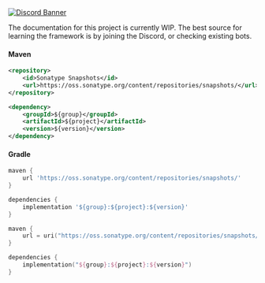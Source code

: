 <a href="https://discord.gg/REZVVjA">
    <img alt="Discord Banner" src="https://discordapp.com/api/guilds/453208597082406912/widget.png?style=banner2"/>
</a>

The documentation for this project is currently WIP. 
The best source for learning the framework is by joining the Discord, or checking existing bots.

#### Maven
```xml
<repository>
    <id>Sonatype Snapshots</id>
    <url>https://oss.sonatype.org/content/repositories/snapshots/</url>
</repository>

<dependency>
    <groupId>${group}</groupId>
    <artifactId>${project}</artifactId>
    <version>${version}</version>
</dependency>
```

#### Gradle
```groovy
maven {
    url 'https://oss.sonatype.org/content/repositories/snapshots/'
}

dependencies {
    implementation '${group}:${project}:${version}'
}
```
```kotlin
maven {
    url = uri("https://oss.sonatype.org/content/repositories/snapshots/")
}

dependencies {
    implementation("${group}:${project}:${version}")
}
```